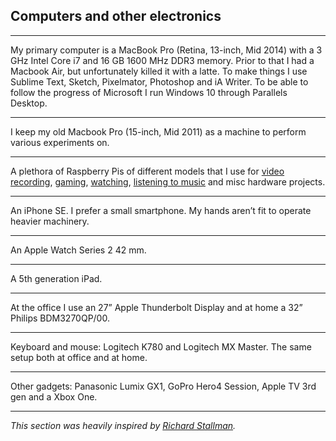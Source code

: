 ## Computers and other electronics

---

My primary computer is a MacBook Pro (Retina, 13-inch, Mid 2014) with a 3 GHz Intel Core i7 and 16 GB 1600 MHz DDR3 memory. Prior to that I had a Macbook Air, but unfortunately killed it with a latte. To make things I use Sublime Text, Sketch, Pixelmator, Photoshop and iA Writer. To be able to follow the progress of Microsoft I run Windows 10 through Parallels Desktop.

---

I keep my old Macbook Pro (15-inch, Mid 2011) as a machine to perform various experiments on.

---

A plethora of Raspberry Pis of different models that I use for [video recording](/blog/2017/01/vcrss/), [gaming](https://retropie.org.uk), [watching](https://kodi.tv), [listening to music](http://www.pimusicbox.com) and misc hardware projects.

---

An iPhone SE. I prefer a small smartphone. My hands aren’t fit to operate heavier machinery.

---

An Apple Watch Series 2 42 mm.

---

A 5th generation iPad.

---

At the office I use an 27” Apple Thunderbolt Display and at home a 32” Philips BDM3270QP/00.

---

Keyboard and mouse: Logitech K780 and Logitech MX Master. The same setup both at office and at home.

---

Other gadgets: Panasonic Lumix GX1, GoPro Hero4 Session, Apple TV 3rd gen and a Xbox One.

---

*This section was heavily inspired by [Richard Stallman](https://stallman.org/stallman-computing.html).*
